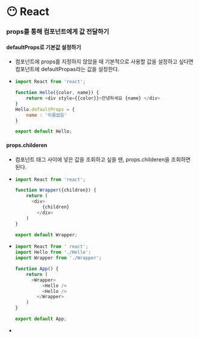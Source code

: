# 😶 React

### props를 통해 컴포넌트에게 값 전달하기

#### defaultProps로 기본값 설정하기

- 컴포넌트에 props를 지정하지 않았을 때 기본적으로 사용할 값을 설정하고 싶다면 컴포넌트에 defaultPropas라는 값을 설정한다.

- ```javascript
  import React from 'react';
  
  function Hello({color, name}) {
      return <div style={{color}}>안녕하세요 {name} </div>
  }
  Hello.defaultProps = {
      name : '이름없음'
  }
  
  export default Hello;
  ```



#### props.childeren

- 컴포넌트 태그 사이에 넣은 값을 조회하고 싶을 땐, props.childeren을 조회하면 된다.

- ```javascript
  import React from 'react';
  
  function Wrapper({children}) {
      return (
      	<div>
          	{children}
          </div>
      )
  }
  
  export default Wrapper;
  ```

- ```javascript
  import React from ' react';
  import Hello from './Hello';
  import Wrapper from './Wrapper';
  
  function App() {
      return (
      	<Wrapper>
          	<Hello />
          	<Hello />
          </Wrapper>
      )
  }
  
  export default App;
  ```

- 